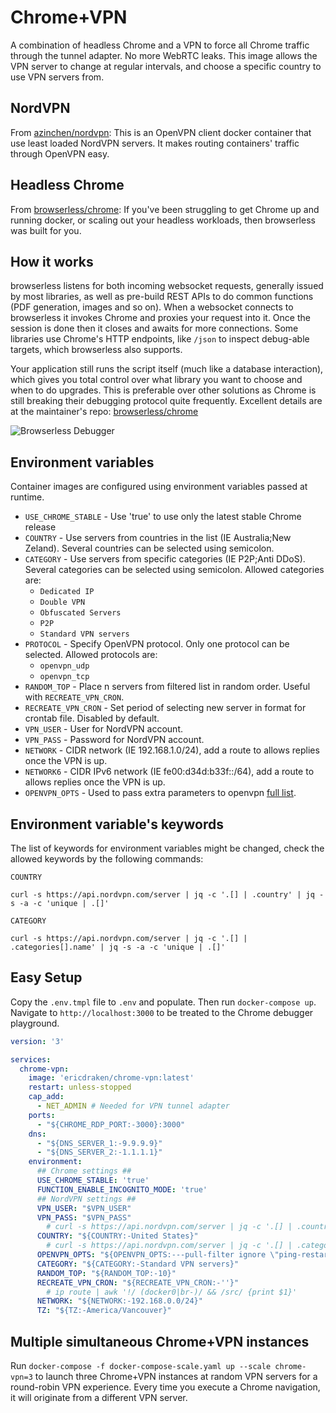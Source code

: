 # Chrome+VPN

A combination of headless Chrome and a VPN to force all Chrome traffic through the tunnel adapter. No more WebRTC leaks.
This image allows the VPN server to change at regular intervals, and choose a specific country to use VPN servers from.

## NordVPN

From [azinchen/nordvpn](https://github.com/azinchen/nordvpn): This is an OpenVPN client docker container that use least loaded NordVPN servers. It makes routing containers' traffic through OpenVPN easy.

## Headless Chrome

From [browserless/chrome](https://github.com/browserless/chrome): If you've been struggling to get Chrome up and running docker, or scaling out your headless workloads, then browserless was built for you.

## How it works

browserless listens for both incoming websocket requests, generally issued by most libraries, as well as pre-build REST APIs to do common functions (PDF generation, images and so on). When a websocket connects to browserless it invokes Chrome and proxies your request into it. Once the session is done then it closes and awaits for more connections. Some libraries use Chrome's HTTP endpoints, like `/json` to inspect debug-able targets, which browserless also supports.

Your application still runs the script itself (much like a database interaction), which gives you total control over what library you want to choose and when to do upgrades. This is preferable over other solutions as Chrome is still breaking their debugging protocol quite frequently.
Excellent details are at the maintainer's repo: [browserless/chrome](https://github.com/browserless/chrome)

![Browserless Debugger](https://raw.githubusercontent.com/ericdraken/chrome-vpn/master/demo.gif)

## Environment variables

Container images are configured using environment variables passed at runtime.

 * `USE_CHROME_STABLE` - Use 'true' to use only the latest stable Chrome release
 * `COUNTRY`           - Use servers from countries in the list (IE Australia;New Zeland). Several countries can be selected using semicolon.
 * `CATEGORY`          - Use servers from specific categories (IE P2P;Anti DDoS). Several categories can be selected using semicolon. Allowed categories are:
   * `Dedicated IP`
   * `Double VPN`
   * `Obfuscated Servers`
   * `P2P`
   * `Standard VPN servers`
 * `PROTOCOL`          - Specify OpenVPN protocol. Only one protocol can be selected. Allowed protocols are:
   * `openvpn_udp`
   * `openvpn_tcp`
 * `RANDOM_TOP`        - Place n servers from filtered list in random order. Useful with `RECREATE_VPN_CRON`.
 * `RECREATE_VPN_CRON` - Set period of selecting new server in format for crontab file. Disabled by default.
 * `VPN_USER`          - User for NordVPN account.
 * `VPN_PASS`          - Password for NordVPN account.
 * `NETWORK`           - CIDR network (IE 192.168.1.0/24), add a route to allows replies once the VPN is up.
 * `NETWORK6`          - CIDR IPv6 network (IE fe00:d34d:b33f::/64), add a route to allows replies once the VPN is up.
 * `OPENVPN_OPTS`      - Used to pass extra parameters to openvpn [full list](https://openvpn.net/community-resources/reference-manual-for-openvpn-2-4/).

## Environment variable's keywords

The list of keywords for environment variables might be changed, check the allowed keywords by the following commands:

`COUNTRY`
```
curl -s https://api.nordvpn.com/server | jq -c '.[] | .country' | jq -s -a -c 'unique | .[]'
```

`CATEGORY`
```
curl -s https://api.nordvpn.com/server | jq -c '.[] | .categories[].name' | jq -s -a -c 'unique | .[]'
```

## Easy Setup

Copy the `.env.tmpl` file to `.env` and populate. Then run `docker-compose up`. Navigate to `http://localhost:3000` to
be treated to the Chrome debugger playground.

```yaml
version: '3'

services:
  chrome-vpn:
    image: 'ericdraken/chrome-vpn:latest'
    restart: unless-stopped
    cap_add:
      - NET_ADMIN # Needed for VPN tunnel adapter
    ports:
      - "${CHROME_RDP_PORT:-3000}:3000"
    dns:
      - "${DNS_SERVER_1:-9.9.9.9}"
      - "${DNS_SERVER_2:-1.1.1.1}"
    environment:
      ## Chrome settings ##
      USE_CHROME_STABLE: 'true'
      FUNCTION_ENABLE_INCOGNITO_MODE: 'true'
      ## NordVPN settings ##
      VPN_USER: "$VPN_USER"
      VPN_PASS: "$VPN_PASS"
        # curl -s https://api.nordvpn.com/server | jq -c '.[] | .country' | jq -s -a -c 'unique | .[]'
      COUNTRY: "${COUNTRY:-United States}"
        # curl -s https://api.nordvpn.com/server | jq -c '.[] | .categories[].name' | jq -s -a -c 'unique | .[]'
      OPENVPN_OPTS: "${OPENVPN_OPTS:---pull-filter ignore \"ping-restart\" --ping-exit 180}"
      CATEGORY: "${CATEGORY:-Standard VPN servers}"
      RANDOM_TOP: "${RANDOM_TOP:-10}"
      RECREATE_VPN_CRON: "${RECREATE_VPN_CRON:-''}"
        # ip route | awk '!/ (docker0|br-)/ && /src/ {print $1}'
      NETWORK: "${NETWORK:-192.168.0.0/24}"
      TZ: "${TZ:-America/Vancouver}"
```

## Multiple simultaneous Chrome+VPN instances

Run `docker-compose -f docker-compose-scale.yaml up --scale chrome-vpn=3` to launch three Chrome+VPN instances
at random VPN servers for a round-robin VPN experience. Every time you execute a Chrome navigation, it will originate from
a different VPN server.